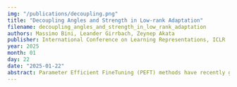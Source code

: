 ```yaml
---
img: "/publications/decoupling.png"
title: "Decoupling Angles and Strength in Low-rank Adaptation"
filename: decoupling_angles_and_strength_in_low_rank_adaptation
authors: Massimo Bini, Leander Girrbach, Zeynep Akata
publisher: International Conference on Learning Representations, ICLR
year: 2025
month: 01
day: 22
date: "2025-01-22"
abstract: Parameter Efficient FineTuning (PEFT) methods have recently gained extreme popularity thanks to the vast availability of large-scale models, allowing to quickly adapt pretrained models to downstream tasks with minimal computational costs. However, current additive finetuning methods such as LoRA show low robustness to prolonged training and hyperparameter choices, not allowing for optimal out-of-the-box usage. On the other hand, multiplicative and bounded approaches such as ETHER, even if providing higher robustness, only allow for extremely low-rank adaptations and are limited to a fixed-strength transformation, hindering the expressive power of the adaptation. In this work, we propose the DeLoRA finetuning method that first normalizes and then scales the learnable low-rank matrices, thus effectively bounding the transformation strength, which leads to increased hyperparameter robustness at no cost in performance. We show that this proposed approach effectively and consistently improves over popular PEFT methods by evaluating our method on two finetuning tasks, subject-driven image generation and LLM instruction tuning.
---
```

